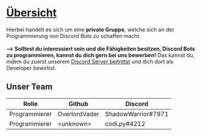 # [Übersicht](https://bootstraptable.com)
Hierbei handelt es sich um eine <b>private Gruppe</b>, welche sich an der Programmierung von Discord Bots zu schaffen macht.<br><br>
<strong>--> Solltest du interessiert sein und die Fähigkeiten besitzen, Discord Bots zu programmieren, kannst du dich gern bei uns bewerben!</strong>
Das kannst du, indem du zuerst unserem <a href="https://discord.com/invite/4mHCeKJywE" title="Joine uns noch heute!">Discord Server beitrittst</a> und dich dort als Developer bewirbst.

## Unser Team
|Rolle | Github | Discord |
| --- | --- | --- |
| Programmierer | OverlordVader | ShadowWarrior#7971 |
| Programmierer | \<unknown> | codi.py#4212 |
